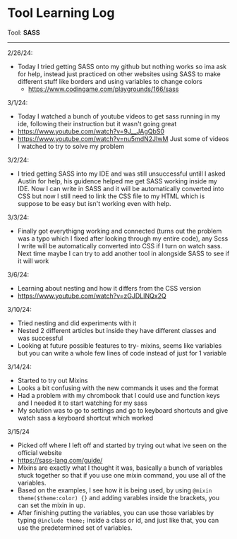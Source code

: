 # Tool Learning Log

Tool: **SASS**

---

2/26/24:
* Today I tried getting SASS onto my github but nothing works so ima ask for help, instead just practiced on other websites using SASS to make different stuff like borders and using variables to change colors
  * https://www.codingame.com/playgrounds/166/sass

3/1/24:
* Today I watched a bunch of youtube videos to get sass running in my ide, following their instruction but it wasn't going great
 *  https://www.youtube.com/watch?v=9J__JAgQbS0
 *  https://www.youtube.com/watch?v=nu5mdN2JIwM
Just some of videos I watched to try to solve my problem

3/2/24:
* I tried getting SASS into my IDE and was still unsuccessful untill I asked Austin for help, his guidence helped me get SASS working inside my IDE. Now I can write in SASS and it will be automatically converted into CSS but now I still need to link the CSS file to my HTML which is suppose to be easy but isn't working even with help.


3/3/24:
* Finally got everythigng working and connected (turns out the problem was a typo which I fixed after looking through my entire code), any Scss I write will be automatically converted into CSS if I turn on watch sass. Next time maybe I can try to add another tool in alongside SASS to see if it will work

3/6/24:
* Learning about nesting and how it differs from the CSS version
* https://www.youtube.com/watch?v=zGJDLINQx2Q

3/10/24:
* Tried nesting and did experiments with it
* Nested 2 different articles but inside they have different classes and was successful
* Looking at future possible features to try- mixins, seems like variables but you can write a whole few lines of code instead of just for 1 variable

3/14/24:
* Started to try out Mixins
* Looks a bit confusing with the new commands it uses and the format
* Had a problem with my chrombook that I could use and function keys and I needed it to start watching for my sass
* My solution was to go to settings and go to keyboard shortcuts and give watch sass a keyboard shortcut which worked

3/15/24
* Picked off where I left off and started by trying out what ive seen on the official website
* https://sass-lang.com/guide/
* Mixins are exactly what I thought it was, basically a bunch of variables stuck together so that if you use one mixin command, you use all of the variables.
* Based on the examples, I see how it is being used, by using `@mixin theme($theme:color) {}` and adding varables inside the brackets, you can set the mixin in up.
* After finishing putting the variables, you can use those variables by typing `@include theme;` inside a class or id, and just like that, you can use the predetermined set of variables.



<!--
* Links you used today (websites, videos, etc)
* Things you tried, progress you made, etc
* Challenges, a-ha moments, etc
* Questions you still have
* What you're going to try next
-->
